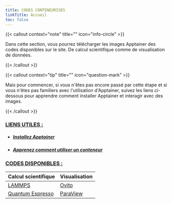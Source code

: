 ```yaml
---
title: CODES CONTENEURISÉS
linkTitle: Accueil
toc: false
---
```


{{< callout context="note" title="" icon="info-circle" >}}

Dans cette section, vous pourrez télécharger les images Apptainer des codes disponibles sur le site. De calcul scientifique comme de visualisation de données.

{{< /callout >}}

{{< callout context="tip" title="" icon="question-mark" >}}

Mais pour commencer, si vous n'êtes pas encore passé par cette étape et si vous n'êtes pas familiers avec l'utilisation d'Apptainer, suivez les liens ci-dessous pour apprendre comment installer Apptainer et interagir avec des images.

{{< /callout >}}

<h3><u>LIENS UTILES :</u></h3>

- <h5><a href="/fr/documentation/install-apptainer/howto/">Installez Apptainer</a></h5>
- <h5><a href="/fr/documentation/use-apptainer-image/howto/">Apprenez comment utiliser un conteneur</a></h5>


<h3><u>CODES DISPONIBLES :</u></h3> 

| Calcul scientifique                              | Visualisation                           |
| ------------------------------------------------ | --------------------------------------- |
| [<i class="icon-lammps"></i>LAMMPS](/fr/codes/scientific-computing/lammps/) | [<i class="icon-ovito"></i>Ovito](/fr/codes/visualisation/ovito/) |
| [<i class="icon-quantum-espresso"></i>Quantum Espresso](/fr/codes/scientific-computing/quantum-espresso/) | [<i class="icon-paraview"></i>ParaView](/fr/codes/visualisation/paraview/) |


<!-- <div class="row">

<div class="col right-border">

<div align="center">

### Calcul scientifique

<ul>
    <li><h4>LAMMPS</h4></li>
</ul>

</div>

</div>

<div class="col">

<div align="center">

### Visualisation

<ul>
    <li><h4>Ovito</h4></li>
</ul>

- #### Ovito

</div>

</div>

</div> -->